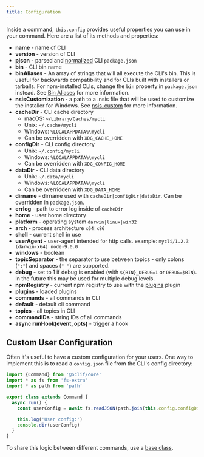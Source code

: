 ```yaml
---
title: Configuration
---
```


Inside a command, `this.config` provides useful properties you can use in your command. Here are a list of its methods and properties:

* **name** - name of CLI
* **version** - version of CLI
* **pjson** - parsed and [normalized](https://github.com/npm/normalize-package-data) CLI `package.json`
* **bin** - CLI bin name
* **binAliases** - An array of strings that will all execute the CLI's bin. This is useful for backwards compatibility and for CLIs built with installers or tarballs. For npm-installed CLIs, change the `bin` property in `package.json` instead. See [Bin Aliases](https://oclif.io/docs/aliases) for more information.
* **nsisCustomization** - a path to a .nsis file that will be used to customize the installer for Windows. See [nsis-custom](https://github.com/oclif/nsis-custom) for more information.
* **cacheDir** - CLI cache directory
  * macOS: `~/Library/Caches/mycli`
  * Unix: `~/.cache/mycli`
  * Windows: `%LOCALAPPDATA%\mycli`
  * Can be overridden with `XDG_CACHE_HOME`
* **configDir** - CLI config directory
  * Unix: `~/.config/mycli`
  * Windows: `%LOCALAPPDATA%\mycli`
  * Can be overridden with `XDG_CONFIG_HOME`
* **dataDir** - CLI data directory
  * Unix: `~/.data/mycli`
  * Windows: `%LOCALAPPDATA%\mycli`
  * Can be overridden with `XDG_DATA_HOME`
* **dirname** - dirname used with `cacheDir|configDir|dataDir`. Can be overridden in `package.json`.
* **errlog** - path to error log inside of `cacheDir`
* **home** - user home directory
* **platform** - operating system `darwin|linux|win32`
* **arch** - process architecture `x64|x86`
* **shell** - current shell in use
* **userAgent** - user-agent intended for http calls. example: `mycli/1.2.3 (darwin-x64) node-9.0.0`
* **windows** - boolean
* **topicSeparator** - the separator to use between topics - only colons (`":"`) and spaces (`" "`) are supported.
* **debug** - set to 1 if debug is enabled (with `${BIN}_DEBUG=1` or `DEBUG=$BIN`). In the future this may be used for multiple debug levels.
* **npmRegistry** - current npm registry to use with the [plugins](https://github.com/oclif/plugin-plugins) plugin
* **plugins** - loaded plugins
* **commands** - all commands in CLI
* **default** - default cli command
* **topics** - all topics in CLI
* **commandIDs** - string IDs of all commands
* **async runHook(event, opts)** - trigger a hook

<!--
* **findCommand(id, opts: {must?: true})** - find a command in the CLI
* **findCommand(id: string, opts?: {must: boolean})** -
* **findTopic(id: string, opts: {must: true}): Topic
* **findTopic(id: string, opts?: {must: boolean}): Topic | undefined
* **scopedEnvVar(key: string): string | undefined
* **scopedEnvVarKey(key: string): string
* **scopedEnvVarTrue(key: string): boolean
* **runCommand(id, argv)** - run a command (used internally)
-->

<!-- * **userPJSON?** - PJSON.User -->

## Custom User Configuration

Often it's useful to have a custom configuration for your users. One way to implement this is to read a `config.json` file from the CLI's config directory:

```typescript
import {Command} from '@oclif/core'
import * as fs from 'fs-extra'
import * as path from 'path'

export class extends Command {
  async run() {
    const userConfig = await fs.readJSON(path.join(this.config.configDir, 'config.json'))

    this.log('User config:')
    console.dir(userConfig)
  }
}
```

To share this logic between different commands, use a [base class](base_class.md).
